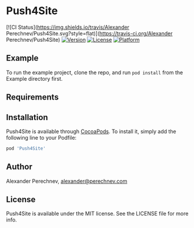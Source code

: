 # Push4Site

[![CI Status](https://img.shields.io/travis/Alexander Perechnev/Push4Site.svg?style=flat)](https://travis-ci.org/Alexander Perechnev/Push4Site)
[![Version](https://img.shields.io/cocoapods/v/Push4Site.svg?style=flat)](https://cocoapods.org/pods/Push4Site)
[![License](https://img.shields.io/cocoapods/l/Push4Site.svg?style=flat)](https://cocoapods.org/pods/Push4Site)
[![Platform](https://img.shields.io/cocoapods/p/Push4Site.svg?style=flat)](https://cocoapods.org/pods/Push4Site)

## Example

To run the example project, clone the repo, and run `pod install` from the Example directory first.

## Requirements

## Installation

Push4Site is available through [CocoaPods](https://cocoapods.org). To install
it, simply add the following line to your Podfile:

```ruby
pod 'Push4Site'
```

## Author

Alexander Perechnev, alexander@perechnev.com

## License

Push4Site is available under the MIT license. See the LICENSE file for more info.
